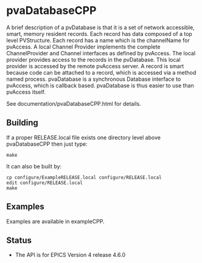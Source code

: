 pvaDatabaseCPP
============


A brief description of a pvDatabase is that it is a set of network accessible, smart, memory resident records. Each record has data composed of a top level PVStructure. Each record has a name which is the channelName for pvAccess. A local Channel Provider implements the complete ChannelProvider and Channel interfaces as defined by pvAccess. The local provider provides access to the records in the pvDatabase. This local provider is accessed by the remote pvAccess server. A record is smart because code can be attached to a record, which is accessed via a method named process.
pvaDatabase is a synchronous Database interface to pvAccess,
which is callback based.
pvaDatabase is thus easier to use than pvAccess itself.

See documentation/pvaDatabaseCPP.html for details.

Building
--------

If a proper RELEASE.local file exists one directory level above pvaDatabaseCPP
then just type:

    make

It can also be built by:

    cp configure/ExampleRELEASE.local configure/RELEASE.local
    edit configure/RELEASE.local
    make



Examples
------------

Examples are available in exampleCPP.

Status
------

* The API is for EPICS Version 4 release 4.6.0


